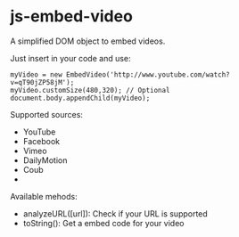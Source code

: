 js-embed-video
==============

A simplified DOM object to embed videos.

Just insert in your code and use:

 ```
 myVideo = new EmbedVideo('http://www.youtube.com/watch?v=qT90jZP58jM');
 myVideo.customSize(480,320); // Optional
 document.body.appendChild(myVideo);
 ```

 
 Supported sources:
 
 * YouTube
 * Facebook
 * Vimeo
 * DailyMotion
 * Coub
 * 
 
Available mehods:

 * analyzeURL([url]): Check if your URL is supported
 * toString(): Get a embed code for your video

